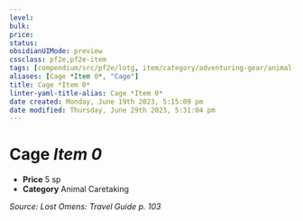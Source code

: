 ```yaml
---
level:
bulk:
price:
status:
obsidianUIMode: preview
cssclass: pf2e,pf2e-item
tags: [compendium/src/pf2e/lotg, item/category/adventuring-gear/animal-caretaking]
aliases: [Cage *Item 0*, "Cage"]
title: Cage *Item 0*
linter-yaml-title-alias: Cage *Item 0*
date created: Monday, June 19th 2023, 5:15:09 pm
date modified: Thursday, June 29th 2023, 5:31:04 pm
---
```


# Cage *Item 0*

- **Price** 5 sp
- **Category** Animal Caretaking

*Source: Lost Omens: Travel Guide p. 103*

